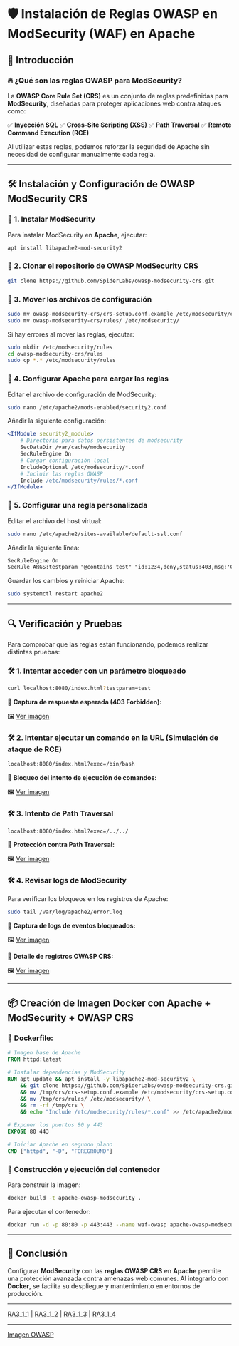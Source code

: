 # 🛡️ Instalación de Reglas OWASP en ModSecurity (WAF) en Apache

## 📌 Introducción

### 🔥 ¿Qué son las reglas OWASP para ModSecurity?
La **OWASP Core Rule Set (CRS)** es un conjunto de reglas predefinidas para **ModSecurity**, diseñadas para proteger aplicaciones web contra ataques como:

✅ **Inyección SQL**
✅ **Cross-Site Scripting (XSS)**
✅ **Path Traversal**
✅ **Remote Command Execution (RCE)**

Al utilizar estas reglas, podemos reforzar la seguridad de Apache sin necesidad de configurar manualmente cada regla.

---

## 🛠️ Instalación y Configuración de OWASP ModSecurity CRS

### 🔹 1. Instalar ModSecurity
Para instalar ModSecurity en **Apache**, ejecutar:
```bash
apt install libapache2-mod-security2
```

### 🔹 2. Clonar el repositorio de OWASP ModSecurity CRS
```bash
git clone https://github.com/SpiderLabs/owasp-modsecurity-crs.git
```

### 🔹 3. Mover los archivos de configuración
```bash
sudo mv owasp-modsecurity-crs/crs-setup.conf.example /etc/modsecurity/crs-setup.conf
sudo mv owasp-modsecurity-crs/rules/ /etc/modsecurity/
```
Si hay errores al mover las reglas, ejecutar:
```bash
sudo mkdir /etc/modsecurity/rules
cd owasp-modsecurity-crs/rules
sudo cp *.* /etc/modsecurity/rules
```

### 🔹 4. Configurar Apache para cargar las reglas
Editar el archivo de configuración de ModSecurity:
```bash
sudo nano /etc/apache2/mods-enabled/security2.conf
```
Añadir la siguiente configuración:
```apache
<IfModule security2_module>
    # Directorio para datos persistentes de modsecurity
    SecDataDir /var/cache/modsecurity
    SecRuleEngine On
    # Cargar configuración local
    IncludeOptional /etc/modsecurity/*.conf
    # Incluir las reglas OWASP
    Include /etc/modsecurity/rules/*.conf
</IfModule>
```

### 🔹 5. Configurar una regla personalizada
Editar el archivo del host virtual:
```bash
sudo nano /etc/apache2/sites-available/default-ssl.conf
```
Añadir la siguiente línea:
```apache
SecRuleEngine On
SecRule ARGS:testparam "@contains test" "id:1234,deny,status:403,msg:'Cazado por Ciberseguridad'"
```
Guardar los cambios y reiniciar Apache:
```bash
sudo systemctl restart apache2
```

---

## 🔍 Verificación y Pruebas

Para comprobar que las reglas están funcionando, podemos realizar distintas pruebas:

### 🛠️ **1. Intentar acceder con un parámetro bloqueado**
```bash
curl localhost:8080/index.html?testparam=test
```
📸 **Captura de respuesta esperada (403 Forbidden):**

🖼️ [Ver imagen](/mnt/data/Captura%20de%20pantalla%20a%202025-02-24%2021-49-00.png)

### 🛠️ **2. Intentar ejecutar un comando en la URL** (Simulación de ataque de RCE)
```bash
localhost:8080/index.html?exec=/bin/bash
```
📸 **Bloqueo del intento de ejecución de comandos:**

🖼️ [Ver imagen](/mnt/data/Captura%20de%20pantalla%20a%202025-02-24%2021-49-10.png)

### 🛠️ **3. Intento de Path Traversal**
```bash
localhost:8080/index.html?exec=/../../
```
📸 **Protección contra Path Traversal:**

🖼️ [Ver imagen](/mnt/data/Captura%20de%20pantalla%20a%202025-02-24%2021-51-57.png)

### 🛠️ **4. Revisar logs de ModSecurity**
Para verificar los bloqueos en los registros de Apache:
```bash
sudo tail /var/log/apache2/error.log
```
📸 **Captura de logs de eventos bloqueados:**

🖼️ [Ver imagen](/mnt/data/Captura%20de%20pantalla%20a%202025-02-24%2021-52-32.png)

📸 **Detalle de registros OWASP CRS:**

🖼️ [Ver imagen](/mnt/data/Captura%20de%20pantalla%20a%202025-02-24%2021-52-57.png)

---

## 📦 Creación de Imagen Docker con Apache + ModSecurity + OWASP CRS

### 📌 **Dockerfile:**
```dockerfile
# Imagen base de Apache
FROM httpd:latest

# Instalar dependencias y ModSecurity
RUN apt update && apt install -y libapache2-mod-security2 \
    && git clone https://github.com/SpiderLabs/owasp-modsecurity-crs.git /tmp/crs \
    && mv /tmp/crs/crs-setup.conf.example /etc/modsecurity/crs-setup.conf \
    && mv /tmp/crs/rules/ /etc/modsecurity/ \
    && rm -rf /tmp/crs \
    && echo "Include /etc/modsecurity/rules/*.conf" >> /etc/apache2/mods-enabled/security2.conf

# Exponer los puertos 80 y 443
EXPOSE 80 443

# Iniciar Apache en segundo plano
CMD ["httpd", "-D", "FOREGROUND"]
```

### 🚀 Construcción y ejecución del contenedor
Para construir la imagen:
```bash
docker build -t apache-owasp-modsecurity .
```
Para ejecutar el contenedor:
```bash
docker run -d -p 80:80 -p 443:443 --name waf-owasp apache-owasp-modsecurity
```

---

## 🎯 Conclusión

Configurar **ModSecurity** con las **reglas OWASP CRS** en **Apache** permite una protección avanzada contra amenazas web comunes. Al integrarlo con **Docker**, se facilita su despliegue y mantenimiento en entornos de producción.

---

[RA3_1_1](https://github.com/PPS10711021/RA3/edit/main/RA3/RA3_1/RA3_1_1) | 
[RA3_1_2](https://github.com/PPS10711021/RA3/edit/main/RA3/RA3_1/RA3_1_2) | 
[RA3_1_3](https://github.com/PPS10711021/RA3/edit/main/RA3/RA3_1/RA3_1_3) | 
[RA3_1_4](https://github.com/PPS10711021/RA3/edit/main/RA3/RA3_1/RA3_1_4)

---

[Imagen OWASP](https://hub.docker.com/layers/pps10711021/pps_docker/owasp/images/sha256-9e2068c855c5265813e2e1243454707a58c832b1b65dcc8e1ceb2a31ccddb504)
